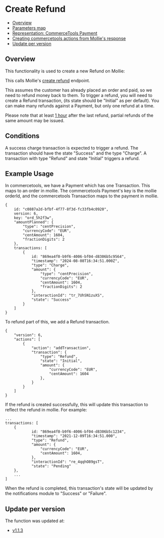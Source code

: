 # Create Refund

  * [Overview](#overview)
  * [Parameters map](#parameters-map)
  * [Representation: CommerceTools Payment](#representation-ct-payment)
  * [Creating commercetools actions from Mollie's response](#creating-commercetools-actions-from-mollies-response)
  * [Update per version](#update-per-version)

## Overview

This functionality is used to create a new Refund on Mollie:

This calls Mollie's [create refund](https://docs.mollie.com/reference/create-refund) endpoint.

This assumes the customer has already placed an order and paid, so we need to refund money back to them. To trigger a refund, you will need to create a Refund transaction, (its state should be "Initial" as per default). You can make many refunds against a Payment, but only one refund at a time.

Please note that at least [1 hour](https://docs.mollie.com/docs/refunds#possible-errors:~:text=Your%20Refund%20is%20a%20duplicate%20(of%20the%20same%20amount%20in%20the%20last%20hour)%20of%20another%20Refund%20on%20the%20Payment) after the last refund, partial refunds of the same amount may be issued.

## Conditions

A success charge transaction is expected to trigger a refund. The transaction should have the state "Success" and the type "Charge".
A transaction with type "Refund" and state "Initial" triggers a refund.

## Example Usage

In commercetools, we have a Payment which has one Transaction. This maps to an order in mollie. The commercetools Payment's key is the mollie orderId, and the commercetools Transaction maps to the payment in mollie.

```
{
    id: "c0887a2d-bfbf-4f77-8f3d-fc33fb4c0920",
    version: 6,
    key: "ord_5h2f3w",
    "amountPlanned": {
        "type": "centPrecision",
        "currencyCode": "EUR",
        "centAmount": 1604,
        "fractionDigits": 2
    },
    transactions: [
        {
            id: "869ea4f0-b9f6-4006-bf04-d8306b5c9564",
            "timestamp": "2024-08-08T16:34:51.000Z",
            "type": "Charge",
            "amount": {
                "type": "centPrecision",
                "currencyCode": "EUR",
                "centAmount": 1604,
                "fractionDigits": 2
            },
            "interactionId": "tr_7UhSN1zuXS",
            "state": "Success"
        }
    ]
}
```

To refund part of this, we add a Refund transaction.

```
{
    "version": 6,
    "actions": [
        {
            "action": "addTransaction",
            "transaction": {
                "type": "Refund",
                "state": "Initial",
                "amount": {
                    "currencyCode": "EUR",
                    "centAmount": 1604
                },
            }
        }
    ]
}
```

If the refund is created successfully, this will update this transaction to reflect the refund in mollie. For example:

```
...
transactions: [
    {
            id: "869ea4f0-b9f6-4006-bf04-d8306b5c1234",
            "timestamp": "2021-12-09T16:34:51.000",
            "type": "Refund",
            "amount": {
                "currencyCode": "EUR",
                "centAmount": 1604,
            },
            "interactionId": "re_4qqhO89gsT",
            "state": "Pending"
    },
    ...
]
```

When the refund is completed, this transaction's state will be updated by the notifications module to "Success" or "Failure".

## Update per version

The function was updated at:
- [v1.1.3](../CHANGELOG.md#v113)